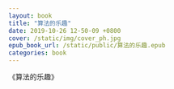 ```yaml
---
layout: book
title: "算法的乐趣"
date: 2019-10-26 12-50-09 +0800
cover: /static/img/cover_ph.jpg
epub_book_url: /static/public/算法的乐趣.epub
categories: book
---
```


《算法的乐趣》